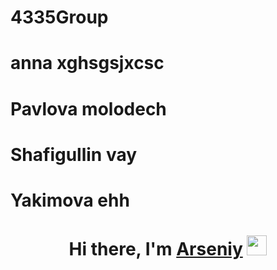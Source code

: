 # 4335Group
# anna xghsgsjxcsc
# Pavlova molodech
# Shafigullin vay
# Yakimova ehh

<div>
    <h1 align="center">
        Hi there, I'm <a href="https://t.me/zhelvakovIT" target="_blank">Arseniy</a> 
        <img src="https://github.com/blackcater/blackcater/raw/main/images/Hi.gif" height="32"/>
    </h1>
</div>
